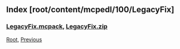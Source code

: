 
## Index [root/content/mcpedl/100/LegacyFix]
### [LegacyFix.mcpack](././upload/LegacyFix.mcpack), [LegacyFix.zip](././upload/LegacyFix.zip)
[Root](/), [Previous](./../)
